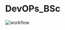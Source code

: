 # DevOPs_BSc
![workflow](https://github.com/AungWinTun-ENU/Devops_BSc/actions/workflows/main.yml/badge.svg)